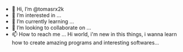 - 👋 Hi, I’m @tomasrx2k
- 👀 I’m interested in ...
- 🌱 I’m currently learning ...
- 💞️ I’m looking to collaborate on ...
- 📫 How to reach me ...
Hi world, 
i'm new in this things, i wanna learn how to create amazing programs and interesting softwares...
<!---
tomasrx2k/tomasrx2k is a ✨ special ✨ repository because its `README.md` (this file) appears on your GitHub profile.
You can click the Preview link to take a look at your changes.
--->

